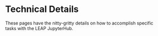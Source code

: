 # Technical Details

These pages have the nitty-gritty details on how to accomplish specific tasks with the LEAP JupyterHub.

